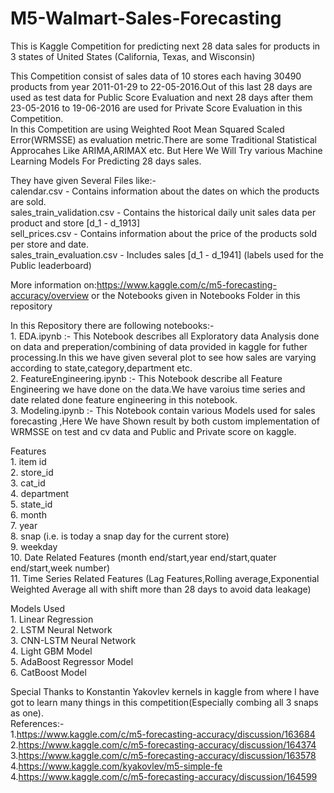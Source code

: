 # M5-Walmart-Sales-Forecasting
This is Kaggle Competition for predicting next 28 data sales for products in 3 states of United States (California, Texas, and Wisconsin)

This Competition consist of sales data of 10 stores each having 30490 products from year 2011-01-29 to 22-05-2016.Out of this last 28 days are used as test data for Public Score Evaluation and next 28 days after them 23-05-2016 to 19-06-2016 are used for Private Score Evaluation in this Competition.<br/>In this Competition are using Weighted Root Mean Squared Scaled Error(WRMSSE) as evaluation metric.There are some Traditional Statistical Approcahes Like ARIMA,ARIMAX etc. But Here We Will Try various Machine Learning Models For Predicting 28 days sales.



They have given Several Files like:-
<br/>calendar.csv - Contains information about the dates on which the products are sold.
<br/>sales_train_validation.csv - Contains the historical daily unit sales data per product and store [d_1 - d_1913]
<br/>sell_prices.csv - Contains information about the price of the products sold per store and date.
<br/>sales_train_evaluation.csv - Includes sales [d_1 - d_1941] (labels used for the Public leaderboard)

More information on:https://www.kaggle.com/c/m5-forecasting-accuracy/overview  or the Notebooks given in Notebooks Folder in this repository

 In this Repository there are following notebooks:-
 <br/>1. EDA.ipynb :- This Notebook describes all Exploratory data Analysis done on data and preperation/combining of data provided in kaggle for futher processing.In this we have given several plot to see how sales are varying according to state,category,department etc.
 <br/>2. FeatureEngineering.ipynb :- This Notebook describe all Feature Engineering we have done on the data.We have varoius time series and date related done feature engineering in this notebook.
 <br/>3. Modeling.ipynb :- This Notebook contain various Models  used for sales forecasting ,Here We have Shown result by both custom implementation of WRMSSE on test and cv data and Public and Private score on kaggle.
 
Features<br/>1. item id<br/>
2. store_id<br/>
3. cat_id <br/>
4. department<br/>
5. state_id<br/>
6. month<br/>
7. year<br/>
8. snap (i.e. is today a snap day for the current store)<br/>
9. weekday<br/>
10. Date Related Features (month end/start,year end/start,quater end/start,week number)<br/>
11. Time Series Related Features (Lag Features,Rolling average,Exponential Weighted Average all with shift more than 28 days to avoid data leakage)  <br/>

Models Used<br/>1. Linear Regression
<br/>2. LSTM Neural Network
<br/>3. CNN-LSTM Neural Network
<br/>4. Light GBM Model
<br/>5. AdaBoost Regressor Model
<br/>6. CatBoost Model

Special Thanks to Konstantin Yakovlev kernels in kaggle from where I have got to learn many things in this competition(Especially combing all 3 snaps as one).<br/>
References:-<br/>1.https://www.kaggle.com/c/m5-forecasting-accuracy/discussion/163684<br/>2.https://www.kaggle.com/c/m5-forecasting-accuracy/discussion/164374 <br/>3.https://www.kaggle.com/c/m5-forecasting-accuracy/discussion/163578<br/>4.https://www.kaggle.com/kyakovlev/m5-simple-fe<br/>4.https://www.kaggle.com/c/m5-forecasting-accuracy/discussion/164599
